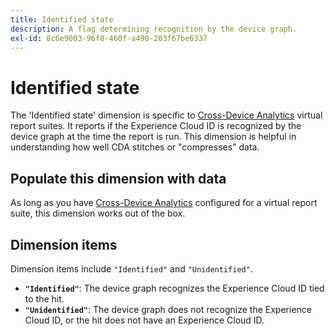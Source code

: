 ```yaml
---
title: Identified state
description: A flag determining recognition by the device graph.
exl-id: 8c6e9003-96f8-460f-a490-203f67be6337
---
```

# Identified state

The 'Identified state' dimension is specific to [Cross-Device Analytics](../cda/overview.md) virtual report suites. It reports if the Experience Cloud ID is recognized by the device graph at the time the report is run. This dimension is helpful in understanding how well CDA stitches or "compresses" data.

## Populate this dimension with data

As long as you have [Cross-Device Analytics](../cda/overview.md) configured for a virtual report suite, this dimension works out of the box.

## Dimension items

Dimension items include `"Identified"` and `"Unidentified"`.

* **`"Identified"`**: The device graph recognizes the Experience Cloud ID tied to the hit.
* **`"Unidentified"`**: The device graph does not recognize the Experience Cloud ID, or the hit does not have an Experience Cloud ID.
